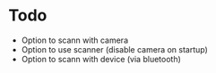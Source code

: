 # Todo
- Option to scann with camera
- Option to use scanner (disable camera on startup)
- Option to scann with device (via bluetooth)